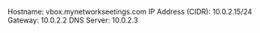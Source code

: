 
Hostname: vbox.mynetworkseetings.com
IP Address (CIDR): 10.0.2.15/24
Gateway: 10.0.2.2
DNS Server: 10.0.2.3
